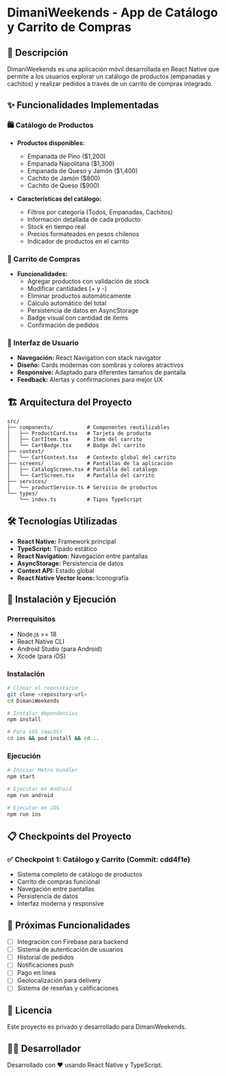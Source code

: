 # DimaniWeekends - App de Catálogo y Carrito de Compras

## 📱 Descripción

DimaniWeekends es una aplicación móvil desarrollada en React Native que permite a los usuarios explorar un catálogo de productos (empanadas y cachitos) y realizar pedidos a través de un carrito de compras integrado.

## ✨ Funcionalidades Implementadas

### 🛍️ Catálogo de Productos
- **Productos disponibles:**
  - Empanada de Pino ($1,200)
  - Empanada Napolitana ($1,300)
  - Empanada de Queso y Jamón ($1,400)
  - Cachito de Jamón ($800)
  - Cachito de Queso ($900)

- **Características del catálogo:**
  - Filtros por categoría (Todos, Empanadas, Cachitos)
  - Información detallada de cada producto
  - Stock en tiempo real
  - Precios formateados en pesos chilenos
  - Indicador de productos en el carrito

### 🛒 Carrito de Compras
- **Funcionalidades:**
  - Agregar productos con validación de stock
  - Modificar cantidades (+ y -)
  - Eliminar productos automáticamente
  - Cálculo automático del total
  - Persistencia de datos en AsyncStorage
  - Badge visual con cantidad de items
  - Confirmación de pedidos

### 🎨 Interfaz de Usuario
- **Navegación:** React Navigation con stack navigator
- **Diseño:** Cards modernas con sombras y colores atractivos
- **Responsive:** Adaptado para diferentes tamaños de pantalla
- **Feedback:** Alertas y confirmaciones para mejor UX

## 🏗️ Arquitectura del Proyecto

```
src/
├── components/           # Componentes reutilizables
│   ├── ProductCard.tsx   # Tarjeta de producto
│   ├── CartItem.tsx      # Item del carrito
│   └── CartBadge.tsx     # Badge del carrito
├── context/
│   └── CartContext.tsx   # Contexto global del carrito
├── screens/              # Pantallas de la aplicación
│   ├── CatalogScreen.tsx # Pantalla del catálogo
│   └── CartScreen.tsx    # Pantalla del carrito
├── services/
│   └── productService.ts # Servicio de productos
└── types/
    └── index.ts          # Tipos TypeScript
```

## 🛠️ Tecnologías Utilizadas

- **React Native:** Framework principal
- **TypeScript:** Tipado estático
- **React Navigation:** Navegación entre pantallas
- **AsyncStorage:** Persistencia de datos
- **Context API:** Estado global
- **React Native Vector Icons:** Iconografía

## 🚀 Instalación y Ejecución

### Prerrequisitos
- Node.js >= 18
- React Native CLI
- Android Studio (para Android)
- Xcode (para iOS)

### Instalación
```bash
# Clonar el repositorio
git clone <repository-url>
cd DimaniWeekends

# Instalar dependencias
npm install

# Para iOS (macOS)
cd ios && pod install && cd ..
```

### Ejecución
```bash
# Iniciar Metro bundler
npm start

# Ejecutar en Android
npm run android

# Ejecutar en iOS
npm run ios
```

## 📋 Checkpoints del Proyecto

### ✅ Checkpoint 1: Catálogo y Carrito (Commit: cdd4f1e)
- Sistema completo de catálogo de productos
- Carrito de compras funcional
- Navegación entre pantallas
- Persistencia de datos
- Interfaz moderna y responsive

## 🎯 Próximas Funcionalidades

- [ ] Integración con Firebase para backend
- [ ] Sistema de autenticación de usuarios
- [ ] Historial de pedidos
- [ ] Notificaciones push
- [ ] Pago en línea
- [ ] Geolocalización para delivery
- [ ] Sistema de reseñas y calificaciones

## 📄 Licencia

Este proyecto es privado y desarrollado para DimaniWeekends.

## 👨‍💻 Desarrollador

Desarrollado con ❤️ usando React Native y TypeScript.
